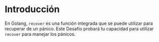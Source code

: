 # Introducción

En Golang, `recover` es una función integrada que se puede utilizar para recuperar de un pánico. Este Desafío probará tu capacidad para utilizar `recover` para manejar los pánicos.

